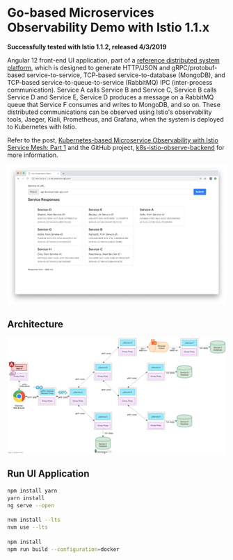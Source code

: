 # Go-based Microservices Observability Demo with Istio 1.1.x

**Successfully tested with Istio 1.1.2, released 4/3/2019**

Angular 12 front-end UI application, part of a [reference distributed system platform](https://github.com/garystafford/k8s-istio-observe-backend), which is designed to generate HTTP/JSON and gRPC/protobuf-based service-to-service, TCP-based service-to-database (MongoDB), and TCP-based service-to-queue-to-service (RabbitMQ) IPC (inter-process communication). Service A calls Service B and Service C, Service B calls Service D and Service E, Service D produces a message on a RabbitMQ queue that Service F consumes and writes to MongoDB, and so on. These distributed communications can be observed using Istio's observability tools, Jaeger, Kiali, Prometheus, and Grafana, when the system is deployed to Kubernetes with Istio.

Refer to the post, [Kubernetes-based Microservice Observability with Istio Service Mesh: Part 1](https://wp.me/p1RD28-6fL) and the GitHub project, [k8s-istio-observe-backend](https://github.com/garystafford/k8s-istio-observe-backend) for more information.

![preview](pics/ui_v2.png)

## Architecture

![Architecture Diagram](pics/Golang-Service-Diagram-with-gRPC.png)

## Run UI Application

```bash
npm install yarn
yarn install
ng serve --open

nvm install --lts
nvm use --lts

npm install
npm run build --configuration=docker
```
